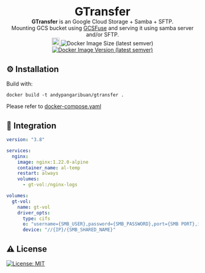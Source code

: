 ##
<p align="center">
  <b style="font-size: 30px;">GTransfer</b>
  <br>
  <b>GTransfer</b> is an Google Cloud Storage + Samba + SFTP.<br>
  Mounting GCS bucket using <a href="https://github.com/GoogleCloudPlatform/gcsfuse">GCSFuse</a> and serving it using samba server and/or SFTP.
  <br>
  <a href="https://github.com/andypangaribuan/GTransfer">
    <img height="20px" src="https://badges.frapsoft.com/os/v1/open-source.svg?v=103">
  </a>
  <a>
    <img alt="Docker Image Size (latest semver)" src="https://img.shields.io/docker/image-size/andypangaribuan/gtransfer?sort=semver">
  </a>
  <a href="https://hub.docker.com/r/andypangaribuan/gtransfer">
    <img alt="Docker Image Version (latest semver)" src="https://img.shields.io/docker/v/andypangaribuan/gtransfer?sort=semver">
  </a>
</p>

## ⚙️ Installation
Build with:
```shell
docker build -t andypangaribuan/gtransfer .
```
Please refer to <a href="https://github.com/andypangaribuan/GTransfer/blob/main/docker-compose.yaml">docker-compose.yaml</a>


## 👀 Integration
```yaml
version: "3.8"

services:
  nginx:
    image: nginx:1.22.0-alpine
    container_name: al-temp
    restart: always
    volumes:
      - gt-vol:/nginx-logs

volumes:
  gt-vol:
    name: gt-vol
    driver_opts:
      type: cifs
      o: "username={SMB_USER},password={SMB_PASSWORD},port={SMB PORT},iocharset=utf8,file_mode=0777,dir_mode=0777"
      device: "//{IP}/{SMB_SHARED_NAME}"
```

## ⚠️ License
[![License: MIT](https://img.shields.io/badge/License-MIT-yellow.svg)](https://github.com/andypangaribuan/GTransfer/blob/main/LICENSE) 


[//]: # ( docker registry
build using: 
  $ docker build -t andypangaribuan/gtransfer:1.0.0 .
  $ docker push andypangaribuan/gtransfer:1.0.0
)